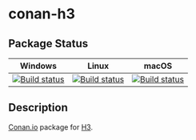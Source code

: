 # conan-h3

## Package Status

| Windows | Linux | macOS |
|:-------:|:-----:|:-----:|
|[![Build status](https://ci.appveyor.com/api/projects/status/i464xhl3aqr4l02l/branch/testing%2F3.7.0?svg=true)](https://ci.appveyor.com/project/SpaceIm/conan-h3)|[![Build status](https://github.com/SpaceIm/conan-h3/workflows/.github/workflows/linux.yml/badge.svg?branch=testing%2F3.7.0)](https://github.com/SpaceIm/conan-h3/actions/workflows/linux.yml?query=branch%3Atesting%2F3.7.0)|[![Build status](https://github.com/SpaceIm/conan-h3/workflows/.github/workflows/macos.yml/badge.svg?branch=testing%2F3.7.0)](https://github.com/SpaceIm/conan-h3/actions/workflows/macos.yml?query=branch%3Atesting%2F3.7.0)|

## Description

[Conan.io](https://conan.io) package for [H3](https://github.com/uber/h3).
